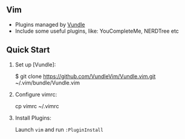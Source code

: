 ## Vim

* Plugins managed by [Vundle](https://github.com/VundleVim/Vundle.vim)
* Include some useful plugins, like: YouCompleteMe, NERDTree etc

## Quick Start

1. Set up [Vundle]:

   $ git clone https://github.com/VundleVim/Vundle.vim.git ~/.vim/bundle/Vundle.vim

2. Configure vimrc:

   cp vimrc ~/.vimrc

3. Install Plugins:

   Launch `vim` and run `:PluginInstall`


